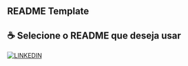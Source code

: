 ## README Template

## ☕ Selecione o README que deseja usar

[![LINKEDIN](https://img.shields.io/badge/perfil%20-%23323330.svg?&style=for-the-badge&logo=perfil&logoColor=black&color=FF0080)](https://www.linkedin.com/in/gabriel-magalh%C3%A3es-210381139/)
